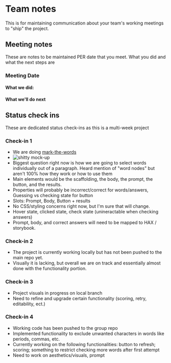 # Team notes
This is for maintaining communication about your team's working meetings to "ship" the project.

## Meeting notes
These are notes to be maintained PER date that you meet. What you did and what the next steps are
### Meeting Date

#### What we did:


#### What we'll do next


## Status check ins
These are dedicated status check-ins as this is a multi-week project
### Check-in 1
- We are doing [mark-the-words](https://github.com/elmsln/issues/issues/882)
- ![shitty mock-up](https://user-images.githubusercontent.com/32485432/140665102-15c1548c-80b8-4f27-a5b3-d474d2d71f26.png)
- Biggest question right now is how we are going to select words individually out of a paragraph. Heard mention of "word nodes" but aren't 100% how they work or how to use them
- Main elements would be the scaffolding, the body, the prompt, the button, and the results.
- Properties will probably be incorrect/correct for words/answers, Guessing vs checking state for button
- Slots: Prompt, Body, Button + results
- No CSS/styling concerns right now, but I'm sure that will change.
- Hover state, clicked state, check state (unineractable when checking answers)
- Prompt, body, and correct answers will need to be mapped to HAX / storybook.
### Check-in 2
- The project is currently working locally but has not been pushed to the main repo yet.
- Visually it is lacking, but overall we are on track and essentially almost done with the functionality portion.
### Check-in 3
- Project visuals in progress on local branch
- Need to refine and upgrade certain functionality (scoring, retry, editability, ect.)
### Check-in 4
- Working code has been pushed to the group repo
- Implemented functionality to exclude unwanted characters in words like periods, commas, etc.
- Currently working on the following functionalities: button to refresh; scoring; something to restrict checking more words after first attempt
- Need to work on aesthetics/visuals, prompt
